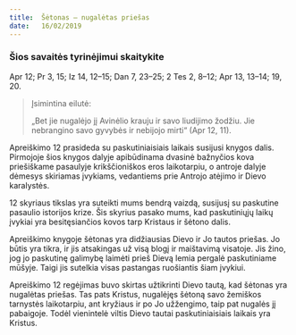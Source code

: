 ```yaml
---
title:  Šėtonas – nugalėtas priešas
date:   16/02/2019
---
```


### Šios savaitės tyrinėjimui skaitykite
Apr 12; Pr 3, 15; Iz 14, 12–15; Dan 7, 23–25; 2 Tes 2, 8–12; Apr 13, 13–14; 19, 20.

> <p>Įsimintina eilutė:</p>
> „Bet jie nugalėjo jį Avinėlio krauju ir savo liudijimo žodžiu. Jie nebrangino savo gyvybės ir nebijojo mirti“ (Apr 12, 11).

Apreiškimo 12 prasideda su paskutiniaisiais laikais susijusi knygos dalis. Pirmojoje šios knygos dalyje apibūdinama dvasinė bažnyčios kova priešiškame pasaulyje krikščioniškos eros laikotarpiu, o antroje dalyje dėmesys skiriamas įvykiams, vedantiems prie Antrojo atėjimo ir Dievo karalystės.

12 skyriaus tikslas yra suteikti mums bendrą vaizdą, susijusį su paskutine pasaulio istorijos krize. Šis skyrius pasako mums, kad paskutiniųjų laikų įvykiai yra besitęsiančios kovos tarp Kristaus ir šėtono dalis.

Apreiškimo knygoje šėtonas yra didžiausias Dievo ir Jo tautos priešas. Jo būtis yra tikra, ir jis atsakingas už visą blogį ir maištavimą visatoje. Jis žino, jog jo paskutinę galimybę laimėti prieš Dievą lemia pergalė paskutiniame mūšyje. Taigi jis sutelkia visas pastangas ruošiantis šiam įvykiui.

Apreiškimo 12 regėjimas buvo skirtas užtikrinti Dievo tautą, kad šėtonas yra nugalėtas priešas. Tas pats Kristus, nugalėjęs šėtoną savo žemiškos tarnystės laikotarpiu, ant kryžiaus ir po Jo užžengimo, taip pat nugalės jį pabaigoje. Todėl vienintelė viltis Dievo tautai paskutiniaisiais laikais yra Kristus.
